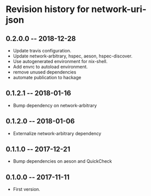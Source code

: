 # Revision history for network-uri-json

## 0.2.0.0  -- 2018-12-28

* Update travis configuration.
* Update network-arbitrary, hspec, aeson, hspec-discover.
* Use autogenerated environment for nix-shell.
* Add envrc to autoload environment.
* remove unused dependencies
* automate publication to hackage

## 0.1.2.1  -- 2018-01-16

* Bump dependency on network-arbitrary

## 0.1.2.0  -- 2018-01-06

* Externalize network-arbitrary dependency

## 0.1.1.0  -- 2017-12-21

* Bump dependencies on aeson and QuickCheck

## 0.1.0.0  -- 2017-11-11

* First version.
